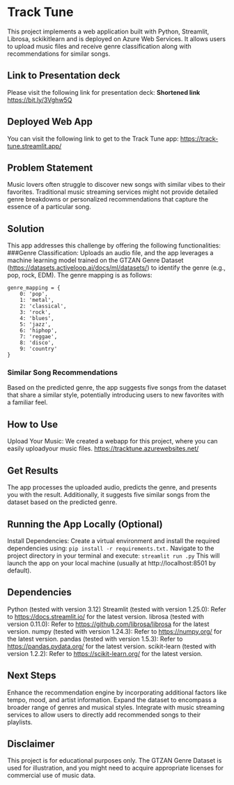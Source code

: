 # Track Tune
This project implements a web application built with Python, Streamlit, Librosa, sckikitlearn and is deployed on Azure Web Services. It allows users to upload music files and receive genre classification along with recommendations for similar songs.

## Link to Presentation deck
Please visit the following link for presentation deck:
**Shortened link** https://bit.ly/3Vghw5Q


## Deployed Web App
You can visit the following link to get to the Track Tune app:
https://track-tune.streamlit.app/ 

## Problem Statement
Music lovers often struggle to discover new songs with similar vibes to their favorites. Traditional music streaming services might not provide detailed genre breakdowns or personalized recommendations that capture the essence of a particular song.

## Solution
This app addresses this challenge by offering the following functionalities:
###Genre Classification: Uploads an audio file, and the app leverages a machine learning model trained on the GTZAN Genre Dataset (https://datasets.activeloop.ai/docs/ml/datasets/) to identify the genre (e.g., pop, rock, EDM). The genre mapping is as follows:

```
genre_mapping = {
    0: 'pop',
    1: 'metal',
    2: 'classical',
    3: 'rock',
    4: 'blues',
    5: 'jazz',
    6: 'hiphop',
    7: 'reggae',
    8: 'disco',
    9: 'country'
}
```
### Similar Song Recommendations
Based on the predicted genre, the app suggests five songs from the dataset that share a similar style, potentially introducing users to new favorites with a familiar feel.

## How to Use
Upload Your Music: We created a webapp for this project, where you can easily uploadyour music files.
https://tracktune.azurewebsites.net/

## Get Results
The app processes the uploaded audio, predicts the genre, and presents you with the result. Additionally, it suggests five similar songs from the dataset based on the predicted genre.

## Running the App Locally (Optional)
Install Dependencies: Create a virtual environment and install the required dependencies using:
```pip install -r requirements.txt.```
Navigate to the project directory in your terminal and execute:
```streamlit run .py```
This will launch the app on your local machine (usually at http://localhost:8501 by default).

## Dependencies
Python (tested with version 3.12)
Streamlit (tested with version 1.25.0): Refer to https://docs.streamlit.io/ for the latest version.
librosa (tested with version 0.11.0): Refer to https://github.com/librosa/librosa for the latest version.
numpy (tested with version 1.24.3): Refer to https://numpy.org/ for the latest version.
pandas (tested with version 1.5.3): Refer to https://pandas.pydata.org/ for the latest version.
scikit-learn (tested with version 1.2.2): Refer to https://scikit-learn.org/ for the latest version.
  
## Next Steps
Enhance the recommendation engine by incorporating additional factors like tempo, mood, and artist information.
Expand the dataset to encompass a broader range of genres and musical styles.
Integrate with music streaming services to allow users to directly add recommended songs to their playlists.

## Disclaimer
This project is for educational purposes only. The GTZAN Genre Dataset is used for illustration, and you might need to acquire appropriate licenses for commercial use of music data.
